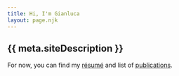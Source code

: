 ```yaml
---
title: Hi, I'm Gianluca
layout: page.njk
---
```


## {{ meta.siteDescription }}

For now, you can find my [résumé](/01-resume) and list of [publications](/02-publications).


